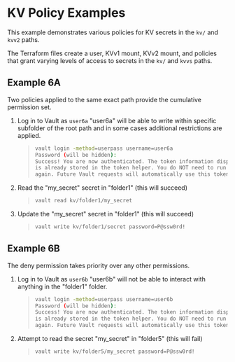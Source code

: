 # KV Policy Examples

This example demonstrates various policies for KV secrets in the `kv/` and `kvv2` paths.

The Terraform files create a user, KVv1 mount, KVv2 mount, and policies that grant varying levels of access to secrets in the `kv/` and `kvvs` paths.

## Example 6A

Two policies applied to the same exact path provide the cumulative permission set.

1. Log in to Vault as `user6a`
    "user6a" will be able to write within specific subfolder of the root path and in some cases additional restrictions are applied.
    >
    > ```bash
    > vault login -method=userpass username=user6a
    > Password (will be hidden):
    > Success! You are now authenticated. The token information displayed below
    > is already stored in the token helper. You do NOT need to run "vault login"
    > again. Future Vault requests will automatically use this token.
    > ```
    >
2. Read the "my_secret" secret in "folder1" (this will succeed)
    >
    > ```bash
    > vault read kv/folder1/my_secret
    > ```
    >
3. Update the "my_secret" secret in "folder1" (this will succeed)
    >
    > ```bash
    > vault write kv/folder1/secret password=P@ssw0rd!
    > ```
    >

## Example 6B

The deny permission takes priority over any other permissions.

1. Log in to Vault as `user6b`
    "user6b" will not be able to interact with anything in the "folder1" folder.
    >
    > ```bash
    > vault login -method=userpass username=user6b
    > Password (will be hidden):
    > Success! You are now authenticated. The token information displayed below
    > is already stored in the token helper. You do NOT need to run "vault login"
    > again. Future Vault requests will automatically use this token.
    > ```
    >
2. Attempt to read the secret "my_secret" in "folder5" (this will fail)
    >
    > ```bash
    > vault write kv/folder5/my_secret password=P@ssw0rd!
    > ```
